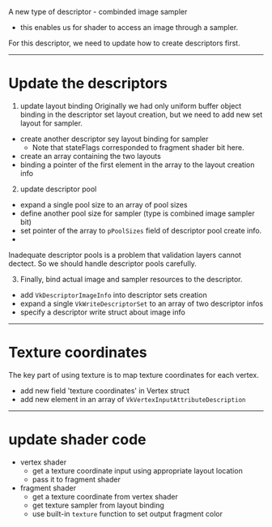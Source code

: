 
A new type of descriptor - combinded image sampler
- this enables us for shader to access an image through a sampler.

For this descriptor, we need to update how to create descriptors first.

---
# Update the descriptors

1. update layout binding
Originally we had only uniform buffer object binding in the descriptor set layout creation, but we need to add new set layout for sampler.

- create another descriptor sey layout binding for sampler
	- Note that stateFlags corresponded to fragment shader bit here.
- create an array containing the two layouts
- binding a pointer of the first element in the array to the layout creation info

2.  update descriptor pool
- expand a single pool size to an array  of pool sizes
- define another pool size for sampler (type is combined image sampler bit)
- set pointer of the array to `pPoolSizes` field of descriptor pool create info.
- 
Inadequate descriptor pools is a problem that validation layers cannot dectect. So we should handle descriptor pools carefully.


3. Finally, bind actual image and sampler resources to the descriptor.
- add `VkDescriptorImageInfo` into descriptor sets creation
- expand a single `VkWriteDescriptorSet` to an array of two descriptor infos
- specify a descriptor write struct about image info

---

# Texture coordinates

The key part of using texture is to map texture coordinates for each vertex.

- add new field 'texture coordinates' in Vertex struct
- add new element in an array of `VkVertexInputAttributeDescription`

---

# update shader code

- vertex shader
	- get a texture coordinate input using appropriate layout location
	- pass it to fragment shader
- fragment shader
	- get a texture coordinate from vertex shader
	- get texture sampler from layout binding
	- use built-in `texture` function to set output fragment color

